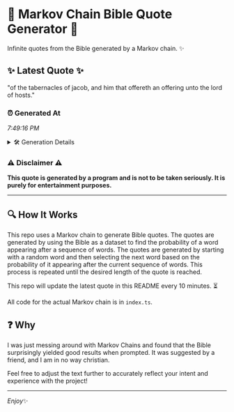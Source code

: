 # 📖 Markov Chain Bible Quote Generator 📖

Infinite quotes from the Bible generated by a Markov chain. ✨

## ✨ Latest Quote ✨
"of the tabernacles of jacob, and him that offereth an offering unto the lord of hosts."

### ⏰ Generated At
*7:49:16 PM*

<details>
    <summary>🛠️ Generation Details</summary>
    <p>
        <strong>🌱 Seed:</strong> of<br>
        <strong>🔄 Iterations:</strong> 15<br>
        <strong>📜 Context History:</strong><br>[ of ]: the<br>[ of, the ]: tabernacles<br>[ of, the, tabernacles ]: of<br>[ of, the, tabernacles, of ]: jacob,<br>[ of, the, tabernacles, of, jacob, ]: and<br>[ of, the, tabernacles, of, jacob,, and ]: him<br>[ the, tabernacles, of, jacob,, and, him ]: that<br>[ tabernacles, of, jacob,, and, him, that ]: offereth<br>[ of, jacob,, and, him, that, offereth ]: an<br>[ jacob,, and, him, that, offereth, an ]: offering<br>[ and, him, that, offereth, an, offering ]: unto<br>[ him, that, offereth, an, offering, unto ]: the<br>[ that, offereth, an, offering, unto, the ]: lord<br>[ offereth, an, offering, unto, the, lord ]: of<br>[ an, offering, unto, the, lord, of ]: hosts.<br>
    </p>
</details>

### ⚠️ Disclaimer ⚠️
**This quote is generated by a program and is not to be taken seriously. It is purely for entertainment purposes.**

---

## 🔍 How It Works

This repo uses a Markov chain to generate Bible quotes. The quotes are generated by using the Bible as a dataset to find the probability of a word appearing after a sequence of words. The quotes are generated by starting with a random word and then selecting the next word based on the probability of it appearing after the current sequence of words. This process is repeated until the desired length of the quote is reached.

This repo will update the latest quote in this README every 10 minutes. ⏳

All code for the actual Markov chain is in `index.ts`.

## ❓ Why

I was just messing around with Markov Chains and found that the Bible surprisingly yielded good results when prompted. 
It was suggested by a friend, and I am in no way christian.

Feel free to adjust the text further to accurately reflect your intent and experience with the project!

---

*Enjoy*✨
